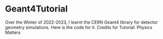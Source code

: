 # Geant4Tutorial
Over the Winter of 2022-2023, I learnt the CERN Geant4 library for detector geometry simulations. 
Here is the code for it. Credits for Tutorial: Physics Matters
